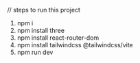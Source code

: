 // steps to run this project

1. npm i
2. npm install three
3. npm install react-router-dom
4. npm install tailwindcss @tailwindcss/vite
5. npm run dev
